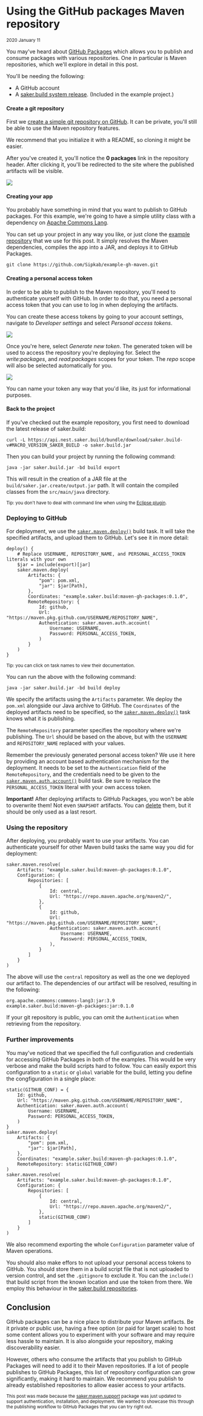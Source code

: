 # Using the GitHub packages Maven repository

<small>2020 January 11</small>

You may've heard about [GitHub Packages](https://github.com/features/packages) which allows you to publish and consume packages with various repositories. One in particular is Maven repositories, which we'll explore in detail in this post.

You'll be needing the following:

* A GitHub account
* A [saker.build system release](root:/saker.build/doc/installation.html). (Included in the example project.)

#### Create a git repository

First we [create a simple git repository on GitHub](https://github.com/new "Create a New Repository"). It can be private, you'll still be able to use the Maven repository features.

We recommend that you initialize it with a README, so cloning it might be easier.

After you've created it, you'll notice the **0 packages** link in the repository header. After clicking it, you'll be redirected to the site where the published artifacts will be visible.

![](get_started_with_packages.png)

#### Creating your app

You probably have something in mind that you want to publish to GitHub packages. For this example, we're going to have a simple utility class with a dependency on [Apache Commons Lang](https://github.com/apache/commons-lang).

You can set up your project in any way you like, or just clone the [example repository](https://github.com/Sipkab/example-gh-maven) that we use for this post. It simply resolves the Maven dependencies, compiles the app into a JAR, and deploys it to GitHub Packages.

```shell
git clone https://github.com/Sipkab/example-gh-maven.git
```

#### Creating a personal access token

In order to be able to publish to the Maven repository, you'll need to authenticate yourself with GitHub. In order to do that, you need a personal access token that you can use to log in when deploying the artifacts.

You can create these access tokens by going to your account settings, navigate to *Developer settings* and select *Personal access tokens*.

![](github_menu_developersettings.png)

Once you're here, select *Generate new token*. The generated token will be used to access the repository you're deploying for. Select the *write:packages*, and *read:packages* scopes for your token. The *repo* scope will also be selected automatically for you.

![](new_access_token.png)

You can name your token any way that you'd like, its just for informational purposes.

#### Back to the project

If you've checked out the example repository, you first need to download the latest release of saker.build:

```plaintext
curl -L https://api.nest.saker.build/bundle/download/saker.build-v#MACRO_VERSION_SAKER_BUILD -o saker.build.jar
```

Then you can build your project by running the following command:

```plaintext
java -jar saker.build.jar -bd build export
```

This will result in the creation of a JAR file at the `build/saker.jar.create/output.jar` path. It will contain the compiled classes from the `src/main/java` directory.

<small>Tip: you don't have to deal with command line when using the [Eclipse plugin](root:/saker.build/doc/eclipseplugin.html).</small>

### Deploying to GitHub

For deployment, we use the [`saker.maven.deploy()`](root:/saker.maven.support/taskdoc/saker.maven.deploy.html) build task. It will take the specified artifacts, and upload them to GitHub. Let's see it in more detail:

```sakerscript
deploy() {
	# Replace USERNAME, REPOSITORY_NAME, and PERSONAL_ACCESS_TOKEN literals with your own
	$jar = include(export)[jar]
	saker.maven.deploy(
		Artifacts: {
			"pom": pom.xml,
			"jar": $jar[Path],
		},
		Coordinates: "example.saker.build:maven-gh-packages:0.1.0",
		RemoteRepository: {
			Id: github,
			Url: "https://maven.pkg.github.com/USERNAME/REPOSITORY_NAME",
			Authentication: saker.maven.auth.account(
				Username: USERNAME,
				Password: PERSONAL_ACCESS_TOKEN,
			)
		}
	)
}

```

<small>Tip: you can click on task names to view their documentation.</small>

You can run the above with the following command:

```plaintext
java -jar saker.build.jar -bd build deploy
```

We specify the artifacts using the `Artifacts` parameter. We deploy the `pom.xml` alongside our Java archive to GitHub. The `Coordinates` of the deployed artifacts need to be specified, so the [`saker.maven.deploy()`](root:/saker.maven.support/taskdoc/saker.maven.deploy.html) task knows what it is publishing.

The `RemoteRepository` parameter specifies the repository where we're publishing. The `Url` should be based on the above, but with the `USERNAME` and `REPOSITORY_NAME` replaced with your values.

Remember the previously generated personal access token? We use it here by providing an account based authentication mechanism for the deployment. It needs to be set to the `Authentication` field of the `RemoteRepository`, and the credentials need to be given to the [`saker.maven.auth.account()`](root:/saker.maven.support/taskdoc/saker.maven.auth.account.html) build task. Be sure to replace the `PERSONAL_ACCESS_TOKEN` literal with your own access token.

**Important!** After deploying artifacts to GitHub Packages, you won't be able to overwrite them! Not even `SNAPSHOT` artifacts. You can [delete](https://help.github.com/en/github/managing-packages-with-github-packages/deleting-a-package) them, but it should be only used as a last resort.

### Using the repository

After deploying, you probably want to use your artifacts. You can authenticate yourself for other Maven build tasks the same way you did for deployment:

```sakerscript
saker.maven.resolve(
	Artifacts: "example.saker.build:maven-gh-packages:0.1.0",
	Configuration: {
		Repositories: [
			{
				Id: central,
				Url: "https://repo.maven.apache.org/maven2/",
			},
			{
				Id: github,
				Url: "https://maven.pkg.github.com/USERNAME/REPOSITORY_NAME",
				Authentication: saker.maven.auth.account(
					Username: USERNAME,
					Password: PERSONAL_ACCESS_TOKEN,
				),
			}
		]
	}
)
```

The above will use the `central` repository as well as the one we deployed our artifact to. The dependencies of our artifact will be resolved, resulting in the following:

```plaintext
org.apache.commons:commons-lang3:jar:3.9
example.saker.build:maven-gh-packages:jar:0.1.0
```

If your git repository is public, you can omit the `Authentication` when retrieving from the repository.

### Further improvements

You may've noticed that we specified the full configuration and credentials for accessing GitHub Packages in both of the examples. This would be very verbose and make the build scripts hard to follow. You can easily export this configuration to a `static` or `global` variable for the build, letting you define the congfiguration in a single place:


```sakerscript
static(GITHUB_CONF) = {
	Id: github,
	Url: "https://maven.pkg.github.com/USERNAME/REPOSITORY_NAME",
	Authentication: saker.maven.auth.account(
		Username: USERNAME,
		Password: PERSONAL_ACCESS_TOKEN,
	)
}
saker.maven.deploy(
	Artifacts: {
		"pom": pom.xml,
		"jar": $jar[Path],
	},
	Coordinates: "example.saker.build:maven-gh-packages:0.1.0",
	RemoteRepository: static(GITHUB_CONF)
)
saker.maven.resolve(
	Artifacts: "example.saker.build:maven-gh-packages:0.1.0",
	Configuration: {
		Repositories: [
			{
				Id: central,
				Url: "https://repo.maven.apache.org/maven2/",
			},
			static(GITHUB_CONF)
		]
	}
)
```

We also recommend exporting the whole `Configuration` parameter value of Maven operations.

You should also make effors to not upload your personal access tokens to GitHub. You should store them in a build script file that is not uploaded to version control, and set the `.gitignore` to exclude it. You can the `include()` that build script from the known location and use the token from there. We employ this behaviour in the [saker.build repositories](https://github.com/sakerbuild/saker.build/tree/ec4b88671fd77d8c9f61faf4c7fc8973f80b08a0/secret).

## Conclusion

GitHub packages can be a nice place to distribute your Maven artifacts. Be it private or public use, having a free option (or paid for larget scale) to host some content allows you to experiment with your software and may require less hassle to maintain. It is also alongside your repository, making discoverability easier.

However, others who consume the artifacts that you publish to GitHub Packages will need to add it to their Maven repositories. If a lot of people publishes to GitHub Packages, this list of repository configuration can grow significantly, making it hard to maintain. We recommend you publish to already established repositories to allow easier access to your artifacts.

<small>This post was made because the [saker.maven.support](https://nest.saker.build/package/saker.maven.support?version=v0.8.2) package was just updated to support authentication, installation, and deployment. We wanted to showcase this through the publishing workflow to GitHub Packages that you can try right out.</small>
